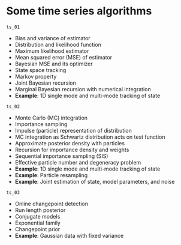 # Some time series algorithms

`ts_01`
* Bias and variance of estimator
* Distribution and likelihood function
* Maximum likelihood estimator
* Mean squared error (MSE) of estimator
* Bayesian MSE and its optimizer
* State space tracking
* Markov property
* Joint Bayesian recursion
* Marginal Bayesian recursion with numerical integration
* **Example**: 1D single mode and multi-mode tracking of state

`ts_02`
* Monte Carlo (MC) integration
* Importance sampling
* Impulse (particle) representation of distribution
* MC integration as Schwartz distribution acts on test function
* Approximate posterior density with particles
* Recursion for importance density and weights
* Sequential importance sampling (SIS)
* Effective particle number and degeneracy problem
* **Example**: 1D single mode and multi-mode tracking of state
* **Example**: Particle resampling
* **Example**: Joint estimation of state, model parameters, and noise

`ts_03`
* Online changepoint detection
* Run length posterior
* Conjugate models
* Exponential family
* Changepoint prior
* **Example**: Gaussian data with fixed variance
